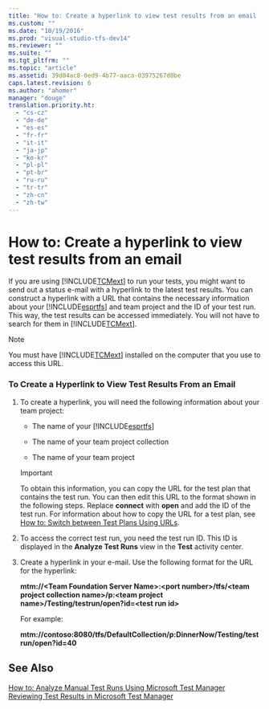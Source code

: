 ```yaml
---
title: "How to: Create a hyperlink to view test results from an email | testtitle"
ms.custom: ""
ms.date: "10/19/2016"
ms.prod: "visual-studio-tfs-dev14"
ms.reviewer: ""
ms.suite: ""
ms.tgt_pltfrm: ""
ms.topic: "article"
ms.assetid: 39d04ac8-0ed9-4b77-aaca-03975267d0be
caps.latest.revision: 6
ms.author: "ahomer"
manager: "douge"
translation.priority.ht: 
  - "cs-cz"
  - "de-de"
  - "es-es"
  - "fr-fr"
  - "it-it"
  - "ja-jp"
  - "ko-kr"
  - "pl-pl"
  - "pt-br"
  - "ru-ru"
  - "tr-tr"
  - "zh-cn"
  - "zh-tw"
---
```

# How to: Create a hyperlink to view test results from an email
If you are using [!INCLUDE[TCMext](../code-quality/includes/tcmext_md.md)] to run your tests, you might want to send out a status e-mail with a hyperlink to the latest test results. You can construct a hyperlink with a URL that contains the necessary information about your [!INCLUDE[esprtfs](../code-quality/includes/esprtfs_md.md)] and team project and the ID of your test run. This way, the test results can be accessed immediately. You will not have to search for them in [!INCLUDE[TCMext](../code-quality/includes/tcmext_md.md)].  
  
> [!NOTE]
>  You must have [!INCLUDE[TCMext](../code-quality/includes/tcmext_md.md)] installed on the computer that you use to access this URL.  
  
### To Create a Hyperlink to View Test Results From an Email  
  
1.  To create a hyperlink, you will need the following information about your team project:  
  
    -   The name of your [!INCLUDE[esprtfs](../code-quality/includes/esprtfs_md.md)]  
  
    -   The name of your team project collection  
  
    -   The name of your team project  
  
    > [!IMPORTANT]
    >  To obtain this information, you can copy the URL for the test plan that contains the test run. You can then edit this URL to the format shown in the following steps. Replace **connect** with **open** and add the ID of the test run. For information about how to copy the URL for a test plan, see [How to: Switch between Test Plans Using URLs](../test_notintoc/how-to--switch-between-test-plans-using-urls.md).  
  
2.  To access the correct test run, you need the test run ID. This ID is displayed in the **Analyze Test Runs** view in the **Test** activity center.  
  
3.  Create a hyperlink in your e-mail. Use the following format for the URL for the hyperlink:  
  
     **mtm://\<Team Foundation Server Name>:\<port number>/tfs/\<team project collection name>/p:\<team project name>/Testing/testrun/open?id=\<test run id>**  
  
     For example:  
  
     **mtm://contoso:8080/tfs/DefaultCollection/p:DinnerNow/Testing/testrun/open?id=40**  
  
## See Also  
 [How to: Analyze Manual Test Runs Using Microsoft Test Manager](http://msdn.microsoft.com/en-us/8fd8b3d5-d71e-4a37-91a4-354ab00e32ed)   
 [Reviewing Test Results in Microsoft Test Manager](http://msdn.microsoft.com/en-us/9fb3e429-78df-4fe2-89ed-0ad1db0738f4)